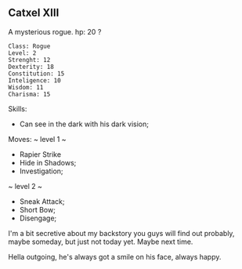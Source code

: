 ## Catxel XIII

A mysterious rogue.
hp: 20 ?

	Class: Rogue
	Level: 2
	Strenght: 12
	Dexterity: 18
	Constitution: 15
	Inteligence: 10
	Wisdom: 11
	Charisma: 15

Skills:
* Can see in the dark with his dark vision;

Moves:
~ level 1 ~
* Rapier Strike
* Hide in Shadows;
* Investigation;


~ level 2 ~
* Sneak Attack;
* Short Bow;
* Disengage;



I'm a bit secretive about my backstory you guys will find out probably, maybe someday, but just not today yet. Maybe next time.

Hella outgoing, he's always got a smile on his face, always happy.